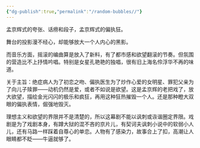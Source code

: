 ```yaml
---
{"dg-publish":true,"permalink":"/random-bubbles//"}
---
```



孟京辉式的夸张、话痨和段子，孟京辉式的偏执狂。

舞台的投影漫不经心，却能够放大一个人内心的黑影。

而音乐方面，摇滚的编曲算是放入了新料，有了都市感和欲望翻滚的节奏。但氛围的营造比不上抒情吟唱。特别是女星孔艳艳的独唱，很有旧上海名伶浮华不再的味道。

关于主旨：绝症病人为了初恋之吻、偏执医生为了炒作心爱的女明星、罪犯父亲为了向儿子赎罪——动机仍然是爱，或者不如说是欲望。这是孟京辉的老把戏了，放大欲望，描绘金光闪闪的极乐和疯狂，再用这种狂热摧毁一个人。还是那种瞪大双眼的偏执表情，倔强地毁灭。

理想主义和欲望的界限并不是清楚的，所以这幕剧不能以讽刺或诙谐圈定界限。戏剧是为了戏剧本身，有蹲大狱的混不吝的京片儿，有契诃夫讽刺小说中的软弱小人儿，还有马路一样踩着自尊心的单恋。人物有了感染力，故事合上了扣，高潮让人眼睛都不眨——牛逼就够了。